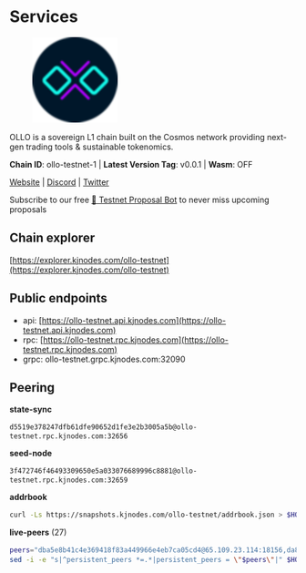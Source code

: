 # Services

<figure><img src="https://raw.githubusercontent.com/kj89/cosmos-images/main/logos/ollo.png" width="150" alt=""><figcaption></figcaption></figure>

OLLO is a sovereign L1 chain built on the Cosmos network providing  next-gen trading tools & sustainable tokenomics.

**Chain ID**: ollo-testnet-1 | **Latest Version Tag**: v0.0.1 | **Wasm**: OFF

[Website](https://www.ollostation.zone) | [Discord](https://discord.com/invite/GxBqZ9mSSm) | [Twitter](https://twitter.com/OLLOStation)



Subscribe to our free [🤖 Testnet Proposal Bot](https://t.me/kjnodes_testnet_proposal_bot) to never miss upcoming proposals


## Chain explorer
[https://explorer.kjnodes.com/ollo-testnet](https://explorer.kjnodes.com/ollo-testnet)

## Public endpoints

* api: [https://ollo-testnet.api.kjnodes.com](https://ollo-testnet.api.kjnodes.com)
* rpc: [https://ollo-testnet.rpc.kjnodes.com](https://ollo-testnet.rpc.kjnodes.com)
* grpc: ollo-testnet.grpc.kjnodes.com:32090

## Peering

**state-sync**

```text
d5519e378247dfb61dfe90652d1fe3e2b3005a5b@ollo-testnet.rpc.kjnodes.com:32656
```

**seed-node**

```text
3f472746f46493309650e5a033076689996c8881@ollo-testnet.rpc.kjnodes.com:32659
```

**addrbook**
```bash
curl -Ls https://snapshots.kjnodes.com/ollo-testnet/addrbook.json > $HOME/.ollo/config/addrbook.json
```

**live-peers** (27)
```bash
peers="dba5e8b41c4e369418f83a449966e4eb7ca05cd4@65.109.23.114:18156,da8d3ca8e1c147f0037b1c43ad3de7174f5ec1b7@209.145.59.224:26656,f263b8daa389998a3f5d72509c338119b1802e19@51.178.65.184:22656,d5519e378247dfb61dfe90652d1fe3e2b3005a5b@65.109.68.190:32656,47655c33bdecae7f449301197d8b951a97e1b680@89.58.59.75:26656,742d7dccc98ccc2b30abb6ea172fc2175782db50@148.251.91.185:26656,80b1ad27820f58b49e7a5a68881f0248a6269e9b@65.108.132.239:15656,2a8f0fada8b8b71b8154cf30ce44aebea1b5fe3d@162.19.238.122:26656,3ea40f63890f10272201edf96d2a49e197e52091@65.108.105.48:18156,69d2c02f413bea1376f5398646f0c2ce0f82d62e@141.94.73.93:26656,9865c6e15faced6643adc228e3a59744e1b4e277@116.203.29.162:46656,4b73754c2c10d523ffd43ca95d9cb6e0ad8204a4@5.189.148.147:26656,d6c5ff021b091a1fd93b9f811cf7fca0d31e8510@65.108.238.61:46656,a487497f2c80b53fa0908ce072a94a99be698b6b@142.132.162.28:46656,42beefd08b5f8580177d1506220db3a548090262@65.108.195.29:26116,595a8418f3f68a499a873148ec19a95b0f34390c@65.109.82.106:32656,cba0eacc21eaddadc8903d503b1db12dd002fd0f@65.108.226.183:18156,d14b740968d24aa5c31ade7dbda2b1204c40f24c@65.109.52.156:46656,b5f55cfc7b4d19f2dd3cdc71795f5a81e2c67f96@38.242.232.72:26656,5c2a752c9b1952dbed075c56c600c3a79b58c395@195.3.220.135:27006,799dff05af5d30477f44c816753ff89104b2b8b5@116.202.227.117:32656,0bee9e500e51465917506b47691a8fb032100da9@94.130.200.168:32656,ab89596768849d679ed11a9e1848224760a278cc@83.171.248.175:32656,cadc2b601a188aedbe4156a6eb5a81e00770bcfc@65.108.219.110:26656,1e5d9db4138ed31ecf81b09365230d33360f8cde@65.109.81.119:32656,02de163f7b41c856df373c016af1f2ad3e8259c6@114.246.207.44:2606,f97a75fb69d3a5fe893dca7c8d238ccc0bd66a8f@94.23.23.189:6969"
sed -i -e "s|^persistent_peers *=.*|persistent_peers = \"$peers\"|" $HOME/.ollo/config/config.toml
```
